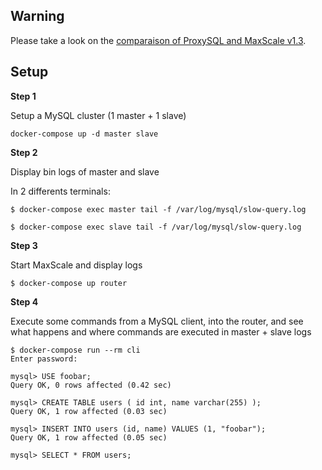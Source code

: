 Warning
--

Please take a look on the [comparaison of ProxySQL and MaxScale v1.3](http://www.proxysql.com/blog/proxysql-vs-maxscale-persistent-connection-response-time).

Setup
--

**Step 1**

Setup a MySQL cluster (1 master + 1 slave)

```
docker-compose up -d master slave
```

**Step 2**

Display bin logs of master and slave

In 2 differents terminals:

```
$ docker-compose exec master tail -f /var/log/mysql/slow-query.log
```
```
$ docker-compose exec slave tail -f /var/log/mysql/slow-query.log
```

**Step 3**

Start MaxScale and display logs

```
$ docker-compose up router
```

**Step 4**

Execute some commands from a MySQL client, into the router, and see what happens and where commands are executed in master + slave logs

```
$ docker-compose run --rm cli
Enter password:

mysql> USE foobar;
Query OK, 0 rows affected (0.42 sec)

mysql> CREATE TABLE users ( id int, name varchar(255) );
Query OK, 1 row affected (0.03 sec)

mysql> INSERT INTO users (id, name) VALUES (1, "foobar");
Query OK, 1 row affected (0.05 sec)

mysql> SELECT * FROM users;
```

